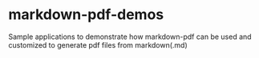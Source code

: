 # markdown-pdf-demos
Sample applications to demonstrate how markdown-pdf can be used and customized to generate pdf files from markdown(.md)
